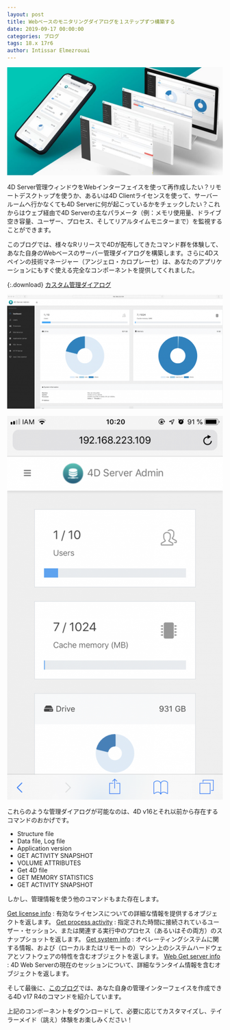 ```yaml
---
layout: post
title: Webベースのモニタリングダイアログを１ステップずつ構築する
date: 2019-09-17 00:00:00
categories: ブログ
tags: 18.x 17r6
author: Intissar Elmezrouai
---
```


![serverAdmin-1024x512](/images/blog/09/9_16/serverAdmin-1024x512.jpg)

4D Server管理ウィンドウをWebインターフェイスを使って再作成したい？リモートデスクトップを使うか、あるいは4D Clientライセンスを使って、サーバールームへ行かなくても4D Serverに何が起こっているかをチェックしたい？これからはウェブ経由で4D Serverの主なパラメータ（例：メモリ使用量、ドライブ空き容量、ユーザー、プロセス、そしてリアルタイムモニターまで）を監視することができます。

このブログでは、様々なRリリースで4Dが配布してきたコマンド群を体験して、あなた自身のWebベースのサーバー管理ダイアログを構築します。さらに4Dスペインの技術マネージャー（アンジェロ・カロプレーセ）は、あなたのアプリケーションにもすぐ使える完全なコンポーネントを提供してくれました。

{:.download}
[カスタム管理ダイアログ](https://github.com/4D-JP/HDI/releases/download/17r6/ServerAdministrator_JA.zip
) 

![adminWeb-1024x541](/images/blog/09/9_16/adminWeb-1024x541.png)

![adminPhone-576x1024](/images/blog/09/9_16/adminPhone-576x1024.png)

これらのような管理ダイアログが可能なのは、4D v16とそれ以前から存在するコマンドのおかげです。

* <span class="no translate command">Structure file</span>
* <span class="no translate command">Data file, Log file</span>
* <span class="no translate command">Application version</span>
* <span class="no translate command">GET ACTIVITY SNAPSHOT</span>
* <span class="no translate command">VOLUME ATTRIBUTES</span>
* <span class="no translate command">Get 4D file</span>
* <span class="no translate command">GET MEMORY STATISTICS</span>
* <span class="no translate command">GET ACTIVITY SNAPSHOT</span>

しかし、管理情報を使う他のコマンドもまた存在します。

<a href="https://blog.4d.com/retrieve-the-license-information-by-programming/"><span class="notranslate command">Get license info</span></a> : 有効なライセンスについての詳細な情報を提供するオブジェクトを返します。
<a href="https://blog.4d.com/enhancement-of-get-process-activity-command/"><span class="notranslate command">Get process activity</span></a> : 指定された時間に接続されているユーザー・セッション、または関連する実行中のプロセス（あるいはその両方）のスナップショットを返します。
<a href="https://blog.4d.com/get-machine-hardware-information-2/"><span class="notranslate command">Get system info</span></a> : オペレーティングシステムに関する情報、および（ローカルまたはリモートの）マシン上のシステムハードウェアとソフトウェアの特性を含むオブジェクトを返します。
<a href="https://blog.4d.com/new-command-to-get-web-server-information/"><span class="notranslate command">Web Get server info</span></a> : 4D Web Serverの現在のセッションについて、詳細なランタイム情報を含むオブジェクトを返します。

そして最後に、<a href="https://blog.4d.com/new-server-administration-commands/">このブログ</a>では、あなた自身の管理インターフェイスを作成できる4D v17 R4のコマンドを紹介しています。

上記のコンポーネントをダウンロードして、必要に応じてカスタマイズし、テイラーメイド（誂え）体験をお楽しみください！

